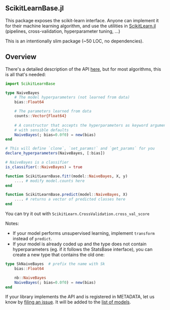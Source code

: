 ScikitLearnBase.jl
------------

This package exposes the scikit-learn interface. Anyone can implement it for
their machine learning algorithm, and use the utilities
in [ScikitLearn.jl](https://github.com/cstjean/ScikitLearn.jl)
(pipelines, cross-validation, hyperparameter tuning, ...)

This is an intentionally slim package (~50 LOC, no dependencies).

Overview
-----

There's a detailed description of the API [here](docs/API.md), but for most
algorithms, this is all that's needed:

```julia
import ScikitLearnBase

type NaiveBayes
    # The model hyperparameters (not learned from data)
    bias::Float64

    # The parameters learned from data
    counts::Vector{Float64}
    
    # A constructor that accepts the hyperparameters as keyword arguments
    # with sensible defaults
    NaiveBayes(; bias=0.0f0) = new(bias)
end

# This will define `clone`, `set_params!` and `get_params` for you
declare_hyperparameters(NaiveBayes, [:bias])

# NaiveBayes is a classifier
is_classifier(::NaiveBayes) = true

function ScikitLearnBase.fit!(model::NaiveBayes, X, y)
    .... # modify model.counts here
end

function ScikitLearnBase.predict(model::NaiveBayes, X)
    .... # returns a vector of predicted classes here
end
```

You can try it out with `ScikitLearn.CrossValidation.cross_val_score`

Notes:

- If your model performs unsupervised learning, implement `transform` instead of
`predict`.
- If your model is already coded up and the type does not contain
hyperparameters (eg. if it follows the StatsBase interface), you can create a
new type that contains the old one:

```julia
type SkNaiveBayes  # prefix the name with Sk
    bias::Float64

    nb::NaiveBayes
    NaiveBayes(; bias=0.0f0) = new(bias)
end
```

If your library implements the API and is registered in METADATA, let us know
by [filing an issue](https://github.com/cstjean/ScikitLearn.jl/issues). It will
be added to the [list of
models](http://scikitlearnjl.readthedocs.org/en/latest/models/).
